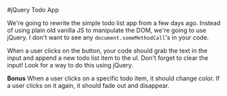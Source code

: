 #jQuery Todo App

We're going to rewrite the simple todo list app from a few days ago.  Instead of using plain old vanilla JS to manipulate the DOM, we're going to use jQuery. I don't want to see any `document.someMethodCall`'s in your code.

When a user clicks on the button, your code should grab the text in the input and append a new todo list item to the ul. Don't forget to clear the input!  Look for a way to do this using jQuery.

**Bonus** When a user clicks on a specific todo item, it should change color.  If a user clicks on it again, it should fade out and disappear.